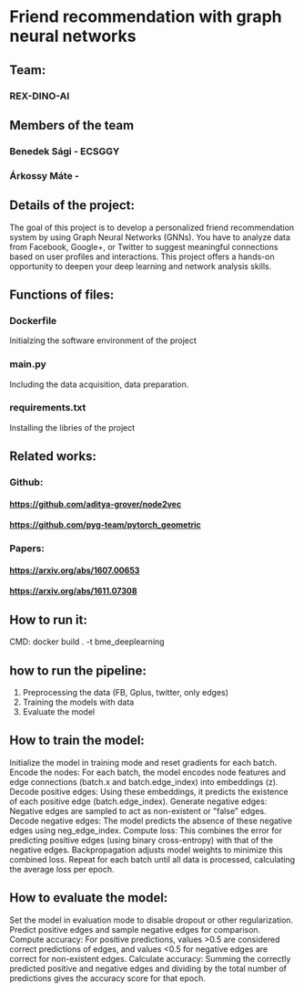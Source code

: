 # Friend recommendation with graph neural networks
## Team:
### REX-DINO-AI 
## Members of the team
### Benedek Sági - ECSGGY
### Árkossy Máte - 
## Details of the project:

The goal of this project is to develop a personalized friend recommendation system by using Graph Neural Networks (GNNs). You have to analyze data from Facebook, Google+, or Twitter to suggest meaningful connections based on user profiles and interactions. This project offers a hands-on opportunity to deepen your deep learning and network analysis skills.

## Functions of files:
### Dockerfile
Initialzing the software environment of the project
### main.py
Including the data acquisition, data preparation.
### requirements.txt
Installing the libries of the project
## Related works:
### Github:
#### https://github.com/aditya-grover/node2vec
#### https://github.com/pyg-team/pytorch_geometric
### Papers:
#### https://arxiv.org/abs/1607.00653
#### https://arxiv.org/abs/1611.07308

## How to run it:
CMD: docker build . -t bme_deeplearning

## how to run the pipeline:
1. Preprocessing the data (FB, Gplus, twitter, only edges) 
2. Training the models with data
3. Evaluate the model

## How to train the model:
Initialize the model in training mode and reset gradients for each batch.
Encode the nodes: For each batch, the model encodes node features and edge connections (batch.x and batch.edge_index) into embeddings (z).
Decode positive edges: Using these embeddings, it predicts the existence of each positive edge (batch.edge_index).
Generate negative edges: Negative edges are sampled to act as non-existent or "false" edges.
Decode negative edges: The model predicts the absence of these negative edges using neg_edge_index.
Compute loss: This combines the error for predicting positive edges (using binary cross-entropy) with that of the negative edges. Backpropagation adjusts model weights to minimize this combined loss.
Repeat for each batch until all data is processed, calculating the average loss per epoch.
## How to evaluate the model:
Set the model in evaluation mode to disable dropout or other regularization.
Predict positive edges and sample negative edges for comparison.
Compute accuracy: For positive predictions, values >0.5 are considered correct predictions of edges, and values <0.5 for negative edges are correct for non-existent edges.
Calculate accuracy: Summing the correctly predicted positive and negative edges and dividing by the total number of predictions gives the accuracy score for that epoch.
